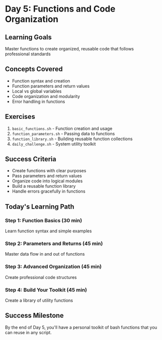 # Day 5: Functions and Code Organization

## Learning Goals
Master functions to create organized, reusable code that follows professional standards

## Concepts Covered
- Function syntax and creation
- Function parameters and return values
- Local vs global variables
- Code organization and modularity
- Error handling in functions

## Exercises
1. `basic_functions.sh` - Function creation and usage
2. `function_parameters.sh` - Passing data to functions
3. `function_library.sh` - Building reusable function collections
4. `daily_challenge.sh` - System utility toolkit

## Success Criteria
- Create functions with clear purposes
- Pass parameters and return values
- Organize code into logical modules
- Build a reusable function library
- Handle errors gracefully in functions

## Today's Learning Path

### Step 1: Function Basics (30 min)
Learn function syntax and simple examples

### Step 2: Parameters and Returns (45 min)
Master data flow in and out of functions

### Step 3: Advanced Organization (45 min)
Create professional code structures

### Step 4: Build Your Toolkit (45 min)
Create a library of utility functions

## Success Milestone
By the end of Day 5, you'll have a personal toolkit of bash functions that you can reuse in any script.
